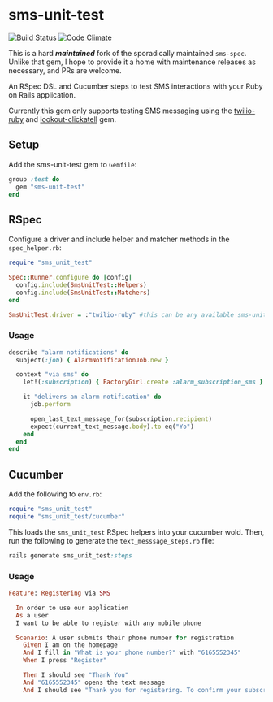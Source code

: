 # sms-unit-test

[![Build Status](https://travis-ci.org/rosskevin/sms-unit-test.svg)](https://travis-ci.org/rosskevin/sms-unit-test)
[![Code Climate](https://codeclimate.com/github/rosskevin/sms-unit-test/badges/gpa.svg)](https://codeclimate.com/github/rosskevin/sms-unit-test)

This is a hard **_maintained_** fork of the sporadically maintained `sms-spec`.  Unlike that gem, I hope to provide it a home with maintenance releases as necessary, and PRs are welcome.

An RSpec DSL and Cucumber steps to test SMS interactions with your Ruby on Rails application.

Currently this gem only supports testing SMS messaging using the
[twilio-ruby](https://github.com/twilio/twilio-ruby) and
[lookout-clickatell](https://github.com/lookout/clickatell) gem.

## Setup
Add the sms-unit-test gem to `Gemfile`:

```ruby
group :test do
  gem "sms-unit-test"
end
```

## RSpec
Configure a driver and include helper and matcher methods in the `spec_helper.rb`:

```ruby
require "sms_unit_test"

Spec::Runner.configure do |config|
  config.include(SmsUnitTest::Helpers)
  config.include(SmsUnitTest::Matchers)
end

SmsUnitTest.driver = :"twilio-ruby" #this can be any available sms-unit-test driver
```

### Usage

```ruby
describe "alarm notifications" do
  subject(:job) { AlarmNotificationJob.new }

  context "via sms" do
    let!(:subscription) { FactoryGirl.create :alarm_subscription_sms }

    it "delivers an alarm notification" do
      job.perform

      open_last_text_message_for(subscription.recipient)
      expect(current_text_message.body).to eq("Yo")
    end
  end
end
```

## Cucumber
Add the following to `env.rb`:

```ruby
require "sms_unit_test"
require "sms_unit_test/cucumber"
```

This loads the `sms_unit_test` RSpec helpers into your cucumber wold. Then,
run the following to generate the `text_messsage_steps.rb` file:

```ruby
rails generate sms_unit_test:steps
```

### Usage

```ruby
Feature: Registering via SMS

  In order to use our application
  As a user
  I want to be able to register with any mobile phone

  Scenario: A user submits their phone number for registration
    Given I am on the homepage
    And I fill in "What is your phone number?" with "6165552345"
    When I press "Register"

    Then I should see "Thank You"
    And "6165552345" opens the text message
    And I should see "Thank you for registering. To confirm your subscript reply YES." in the text message body
```
